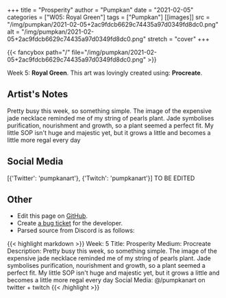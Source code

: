 +++
title =       "Prosperity"
author =      "Pumpkan"
date =        "2021-02-05"
categories =  ["W05: Royal Green"]
tags =        ["Pumpkan"]
[[images]]
                      src = "/img/pumpkan/2021-02-05+2ac9fdcb6629c74435a97d0349fd8dc0.png"
                      alt = "/img/pumpkan/2021-02-05+2ac9fdcb6629c74435a97d0349fd8dc0.png"
                      stretch = "cover"
+++


{{< fancybox path="/" file="/img/pumpkan/2021-02-05+2ac9fdcb6629c74435a97d0349fd8dc0.png" >}}


Week 5: **Royal Green**. This art was lovingly created using: **Procreate**.

## Artist's Notes

Pretty busy this week, so something simple. The image of the expensive jade necklace reminded me of my string of pearls plant. Jade symbolises purification, nourishment and growth, so a plant seemed a perfect fit. My little SOP isn't huge and majestic yet, but it grows a little and becomes a little more regal every day

## Social Media

[{'Twitter': 'pumpkanart'}, {'Twitch': 'pumpkanart'}] TO BE EDITED

## Other

- Edit this page on [GitHub](https://github.com/teaminkling/web-refresh/edit/main/blog/content/blog/pumpkan-week-5-ba91.md).
- Create [a bug ticket](https://github.com/teaminkling/web-refresh/issues/new?assignees=&labels=bug&template=problem-report.md&title=) for the developer.
- Parsed source from Discord is as follows:

{{< highlight markdown >}}
Week: 5
Title: Prosperity
Medium: Procreate
Description: Pretty busy this week, so something simple. The image of the expensive jade necklace reminded me of my string of pearls plant. Jade symbolises purification, nourishment and growth, so a plant seemed a perfect fit. My little SOP isn't huge and majestic yet, but it grows a little and becomes a little more regal every day 
Social Media: @/pumpkanart on twitter + twitch
{{< /highlight >}}